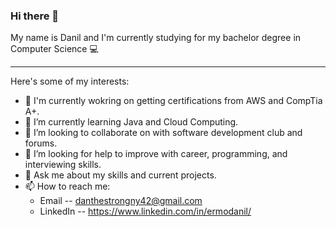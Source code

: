 ### Hi there 👋

My name is Danil and I'm currently studying for my bachelor degree in Computer Science 💻

-------------------------------------------------------------------

Here's some of my interests:

- 🔭 I'm currently wokring on getting certifications from AWS and CompTia A+.
- 🌱 I’m currently learning Java and Cloud Computing.
- 👯 I’m looking to collaborate on with software development club and forums.
- 🤔 I’m looking for help to improve with career, programming, and interviewing skills.
- 💬 Ask me about my skills and current projects.
- 📫 How to reach me: 
     * Email -- danthestrongny42@gmail.com
     * LinkedIn -- https://www.linkedin.com/in/ermodanil/



